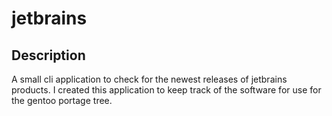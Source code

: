 # jetbrains
## Description
A small cli application to check for the newest releases of jetbrains products. I created this application to keep track of the software for use for the gentoo portage tree.
